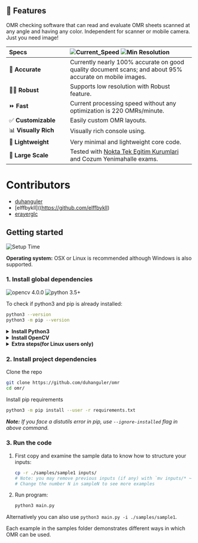 ## 🎯 Features

OMR checking software that can read and evaluate OMR sheets scanned at any angle and having any color. Independent for scanner or mobile camera. Just you need image!

| Specs <img width=200/> | ![Current_Speed](https://img.shields.io/badge/Speed-220+_OMRs/min-blue.svg?style=flat-square) ![Min Resolution](https://img.shields.io/badge/Min_Resolution-640x480-blue.svg?style=flat-square) <img width=200/> |
| :--------------------- | :--------------------------------------------------------------------------------------------------------------------------------------------------------------------------------------------------------------- |
| 💯 **Accurate**        | Currently nearly 100% accurate on good quality document scans; and about 95% accurate on mobile images.                                                                                                          |
| 💪🏿 **Robust**          | Supports low resolution  with Robust feature.                                                                                                                                                                    |
| ⏩ **Fast**            | Current processing speed without any optimization is 220 OMRs/minute.                                                                                                                                            |
| ✅ **Customizable**    | Easily custom  OMR layouts.                                                                                                                                                                                      |
| 📊 **Visually Rich**   | Visually rich console using.                                                                                                                                                                                     |
| 🎈 **Lightweight**     | Very minimal and lightweight core code.                                                                                                                                                                          |
| 🏫 **Large Scale**     | Tested with [Nokta Tek Egitim Kurumlari](https://noktatek.com.tr) and Cozum Yenimahalle exams.                                                                                                                   |

# Contributors

- [duhanguler](https://github.com/duhanguler)
- [elffbykll]((https://github.com/elffbykll)
- [erayerglc](https://github.com/erayerglc)

## Getting started

![Setup Time](https://img.shields.io/badge/Setup_Time-10_min-blue.svg)

**Operating system:** OSX or Linux is recommended although Windows is also supported.

### 1. Install global dependencies

![opencv 4.0.0](https://img.shields.io/badge/opencv-4.0.0-blue.svg) ![python 3.5+](https://img.shields.io/badge/python-3.7+-blue.svg)

To check if python3 and pip is already installed:

```bash
python3 --version
python3 -m pip --version
```

<details>
	<summary><b>Install Python3</b></summary>

To install python3 follow instructions [here](https://www.python.org/downloads/)

To install pip - follow instructions [here](https://pip.pypa.io/en/stable/installation/)

</details>
<details>
<summary><b>Install OpenCV</b></summary>

**Any installation method is fine.**

Recommended:

```bash
python3 -m pip install --user --upgrade pip
python3 -m pip install --user opencv-python
python3 -m pip install --user opencv-contrib-python
```

More details on pip install openCV [here](https://www.pyimagesearch.com/2018/09/19/pip-install-opencv/).

</details>

<details>

<summary><b>Extra steps(for Linux users only)</b></summary>

<b>Installing missing libraries(if any):</b>

On a fresh computer, some of the libraries may get missing in event after a successful pip install. Install them using following commands[(ref)](https://www.pyimagesearch.com/2018/05/28/ubuntu-18-04-how-to-install-opencv/):

```bash
sudo apt-get install -y build-essential cmake unzip pkg-config
sudo apt-get install -y libjpeg-dev libpng-dev libtiff-dev
sudo apt-get install -y libavcodec-dev libavformat-dev libswscale-dev libv4l-dev
sudo apt-get install -y libatlas-base-dev gfortran
```

</details>

### 2. Install project dependencies

Clone the repo

```bash
git clone https://github.com/duhanguler/omr
cd omr/
```

Install pip requirements

```bash
python3 -m pip install --user -r requirements.txt
```

_**Note:** If you face a distutils error in pip, use `--ignore-installed` flag in above command._

<!-- Wiki should not get cloned -->

### 3. Run the code

1. First copy and examine the sample data to know how to structure your inputs:
   ```bash
   cp -r ./samples/sample1 inputs/
   # Note: you may remove previous inputs (if any) with `mv inputs/* ~/.trash`
   # Change the number N in sampleN to see more examples
   ```
2. Run program:
   ```bash
   python3 main.py
   ```

Alternatively you can also use `python3 main.py -i ./samples/sample1`.

Each example in the samples folder demonstrates different ways in which OMR can be used.
